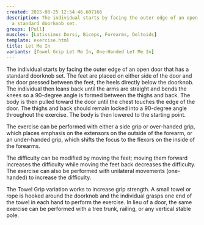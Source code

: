 ```yaml
---
created: 2015-08-25 12:54:46.607166
description: The individual starts by facing the outer edge of an open door that has
  a standard doorknob set.
groups: [Pull]
muscles: [Latissimus Dorsi, Biceps, Forearms, Deltoids]
template: exercise.html
title: Let Me In
variants: [Towel Grip Let Me In, One-Handed Let Me In]
---
```

The individual starts by facing the outer edge of an open door that has a standard doorknob set. The feet are placed on either side of the door and the door pressed between the feet, the heels directly below the doorknob. The individual then leans back until the arms are straight and bends the knees so a 90-degree angle is formed between the thighs and back. The body is then pulled toward the door until the chest touches the edge of the door. The thighs and back should remain locked into a 90-degree angle throughout the exercise. The body is then lowered to the starting point.

The exercise can be performed with either a side grip or over-handed grip, which places emphasis on the extensors on the outside of the forearm, or an under-handed grip, which shifts the focus to the flexors on the inside of the forearms.

The difficulty can be modified by moving the feet; moving them forward increases the difficulty while moving the feet back decreases the difficulty. The exercise can also be performed with unilateral movements (one-handed) to increase the difficulty.

The Towel Grip variation works to increase grip strength. A small towel or rope is hooked around the doorknob and the individual grasps one end of the towel in each hand to perform the exercise. In lieu of a door, the same exercise can be performed with a tree trunk, railing, or any vertical stable pole.